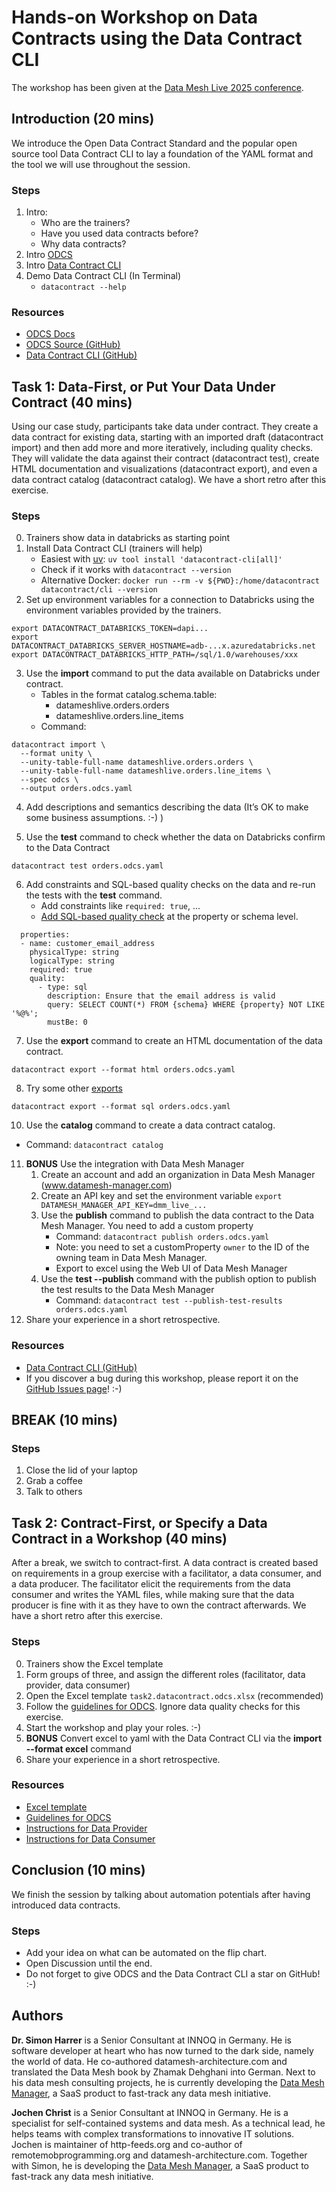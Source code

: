# Hands-on Workshop on Data Contracts using the Data Contract CLI

The workshop has been given at the [Data Mesh Live 2025 conference](https://2025.datameshlive.com/program/data-contract-workshop-using-open-source-tooling/).

## Introduction (20 mins)

We introduce the Open Data Contract Standard and the popular open source tool Data Contract CLI to lay a foundation of the YAML format and the tool we will use throughout the session.

### Steps

1. Intro:
   - Who are the trainers?
   - Have you used data contracts before?
   - Why data contracts?
2. Intro [ODCS](https://bitol-io.github.io/open-data-contract-standard/)
3. Intro [Data Contract CLI](https://github.com/datacontract/datacontract-cli)
4. Demo Data Contract CLI (In Terminal)
   - `datacontract --help`

### Resources
- [ODCS Docs](https://bitol-io.github.io/open-data-contract-standard/)
- [ODCS Source (GitHub)](https://github.com/bitol-io/open-data-contract-standard)
- [Data Contract CLI (GitHub)](https://github.com/datacontract/datacontract-cli)

## Task 1: Data-First, or Put Your Data Under Contract (40 mins)

Using our case study, participants take data under contract. They create a data contract for existing data, starting with an imported draft (datacontract import) and then add more and more iteratively, including quality checks. They will validate the data against their contract (datacontract test), create HTML documentation and visualizations (datacontract export), and even a data contract catalog (datacontract catalog). We have a short retro after this exercise.

### Steps
0. Trainers show data in databricks as starting point
1. Install Data Contract CLI (trainers will help)
   - Easiest with [uv](https://docs.astral.sh/uv/): `uv tool install 'datacontract-cli[all]'`
   - Check if it works with `datacontract --version`
   - Alternative Docker: `docker run --rm -v ${PWD}:/home/datacontract datacontract/cli --version`
2. Set up environment variables for a connection to Databricks using the environment variables provided by the trainers.
```
export DATACONTRACT_DATABRICKS_TOKEN=dapi...
export DATACONTRACT_DATABRICKS_SERVER_HOSTNAME=adb-...x.azuredatabricks.net
export DATACONTRACT_DATABRICKS_HTTP_PATH=/sql/1.0/warehouses/xxx
```

3. Use the **import** command to put the data available on Databricks under contract.
   - Tables in the format catalog.schema.table: 
       - datameshlive.orders.orders
       - datameshlive.orders.line_items
   - Command:
```
datacontract import \
  --format unity \
  --unity-table-full-name datameshlive.orders.orders \
  --unity-table-full-name datameshlive.orders.line_items \
  --spec odcs \
  --output orders.odcs.yaml
```

4. Add descriptions and semantics describing the data (It’s OK to make some business assumptions. :-) )

5. Use the **test** command to check whether the data on Databricks confirm to the Data Contract

```datacontract test orders.odcs.yaml```

6. Add constraints and SQL-based quality checks on the data and re-run the tests with the **test** command.
    - Add constraints like `required: true`, ...
    - [Add SQL-based quality check](https://bitol-io.github.io/open-data-contract-standard/latest/#sql) at the property or schema level.

```
  properties:
  - name: customer_email_address
    physicalType: string
    logicalType: string
    required: true
    quality:
      - type: sql
        description: Ensure that the email address is valid
        query: SELECT COUNT(*) FROM {schema} WHERE {property} NOT LIKE '%@%'; 
        mustBe: 0
```
     
7. Use the **export** command to create an HTML documentation of the data contract. 

```
datacontract export --format html orders.odcs.yaml
```

8. Try some other [exports](https://cli.datacontract.com/#export)

```
datacontract export --format sql orders.odcs.yaml
```

10. Use the **catalog** command to create a data contract catalog.
   - Command: `datacontract catalog`
11. **BONUS** Use the integration with Data Mesh Manager
    1. Create an account and add an organization in Data Mesh Manager (www.datamesh-manager.com)
    2. Create an API key and set the environment variable `export DATAMESH_MANAGER_API_KEY=dmm_live_...` 
    3. Use the **publish** command to publish the data contract to the Data Mesh Manager. You need to add a custom property
       - Command: `datacontract publish orders.odcs.yaml`
       - Note: you need to set a customProperty `owner` to the ID of the owning team in Data Mesh Manager.
       - Export to excel using the Web UI of Data Mesh Manager
    4. Use the **test --publish** command with the publish option to publish the test results to the Data Mesh Manager
       - Command: `datacontract test --publish-test-results orders.odcs.yaml`
12. Share your experience in a short retrospective.

### Resources
- [Data Contract CLI (GitHub)](https://github.com/datacontract/datacontract-cli)
- If you discover a bug during this workshop, please report it on the [GitHub Issues page](https://github.com/datacontract/datacontract-cli/issues)! :-)

## BREAK (10 mins)

### Steps
1. Close the lid of your laptop
2. Grab a coffee
3. Talk to others

## Task 2: Contract-First, or Specify a Data Contract in a Workshop (40 mins)

After a break, we switch to contract-first. A data contract is created based on requirements in a group exercise with a facilitator, a data consumer, and a data producer. The facilitator elicit the requirements from the data consumer and writes the YAML files, while making sure that the data producer is fine with it as they have to own the contract afterwards. We have a short retro after this exercise.

### Steps
0. Trainers show the Excel template
1. Form groups of three, and assign the different roles (facilitator, data provider, data consumer)
2. Open the Excel template `task2.datacontract.odcs.xlsx` (recommended)
3. Follow the [guidelines for ODCS](http://datacontract.com/workshop#guidelines-for-odcs). Ignore data quality checks for this exercise.
4. Start the workshop and play your roles. :-)
5. **BONUS** Convert excel to yaml with the Data Contract CLI via the **import --format excel** command
6. Share your experience in a short retrospective.

### Resources
- [Excel template](https://github.com/datacontract/open-data-contract-standard-excel-template)
- [Guidelines for ODCS](http://datacontract.com/workshop#guidelines-for-odcs)
- [Instructions for Data Provider](task2-dataprovider.md)
- [Instructions for Data Consumer](task2-dataconsumer.md)

## Conclusion (10 mins)

We finish the session by talking about automation potentials after having introduced data contracts.

### Steps
- Add your idea on what can be automated on the flip chart.
- Open Discussion until the end.
- Do not forget to give ODCS and the Data Contract CLI a star on GitHub! :-)

## Authors

**Dr. Simon Harrer** is a Senior Consultant at INNOQ in Germany. He is software developer at heart who has now turned to the dark side, namely the world of data. He co-authored datamesh-architecture.com and translated the Data Mesh book by Zhamak Dehghani into German. Next to his data mesh consulting projects, he is currently developing the [Data Mesh Manager](https://www.datamesh-manager.com), a SaaS product to fast-track any data mesh initiative.

**Jochen Christ** is a Senior Consultant at INNOQ in Germany. He is a specialist for self-contained systems and data mesh. As a technical lead, he helps teams with complex transformations to innovative IT solutions. Jochen is maintainer of http-feeds.org and co-author of remotemobprogramming.org and datamesh-architecture.com. Together with Simon, he is developing the [Data Mesh Manager](https://www.datamesh-manager.com), a SaaS product to fast-track any data mesh initiative.
